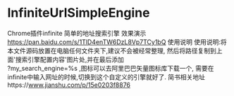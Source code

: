 # InfiniteUrlSimpleEngine
Chrome插件infinite 简单的地址搜索引擎
效果演示
https://pan.baidu.com/s/1TlD4enTW6DzL8Vp7TCy1bQ
使用说明
使用说明:将本文件源码放置在电脑任何文件夹下,建议不会被经常整理,
然后将路径复制到上面'搜索引擎配置内容'图片处,并在最后添加  
?my_search_engine=%s 
,图标可以去阿里巴巴矢量图标库下载一个,
需要在infinite中输入网址的时候,切换到这个自定义的引擎就好了.
简书相关地址https://www.jianshu.com/p/15e0203f8876
